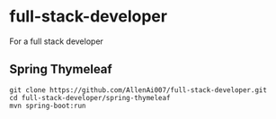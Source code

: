 # full-stack-developer

For a full stack developer

## Spring Thymeleaf
	git clone https://github.com/AllenAi007/full-stack-developer.git
	cd full-stack-developer/spring-thymeleaf
	mvn spring-boot:run
  

